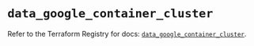 # `data_google_container_cluster`

Refer to the Terraform Registry for docs: [`data_google_container_cluster`](https://registry.terraform.io/providers/hashicorp/google/5.25.0/docs/data-sources/container_cluster).
